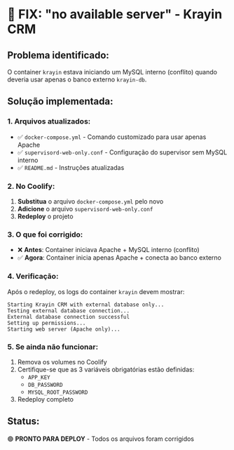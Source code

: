 # 🚨 FIX: "no available server" - Krayin CRM

## Problema identificado:
O container `krayin` estava iniciando um MySQL interno (conflito) quando deveria usar apenas o banco externo `krayin-db`.

## Solução implementada:

### 1. Arquivos atualizados:
- ✅ `docker-compose.yml` - Comando customizado para usar apenas Apache
- ✅ `supervisord-web-only.conf` - Configuração do supervisor sem MySQL interno
- ✅ `README.md` - Instruções atualizadas

### 2. No Coolify:
1. **Substitua** o arquivo `docker-compose.yml` pelo novo
2. **Adicione** o arquivo `supervisord-web-only.conf`
3. **Redeploy** o projeto

### 3. O que foi corrigido:
- ❌ **Antes**: Container iniciava Apache + MySQL interno (conflito)
- ✅ **Agora**: Container inicia apenas Apache + conecta ao banco externo

### 4. Verificação:
Após o redeploy, os logs do container `krayin` devem mostrar:
```
Starting Krayin CRM with external database only...
Testing external database connection...
External database connection successful
Setting up permissions...
Starting web server (Apache only)...
```

### 5. Se ainda não funcionar:
1. Remova os volumes no Coolify
2. Certifique-se que as 3 variáveis obrigatórias estão definidas:
   - `APP_KEY`
   - `DB_PASSWORD` 
   - `MYSQL_ROOT_PASSWORD`
3. Redeploy completo

## Status:
🟢 **PRONTO PARA DEPLOY** - Todos os arquivos foram corrigidos
